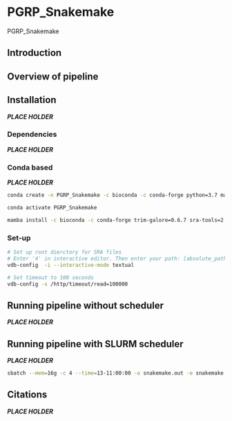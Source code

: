 # PGRP_Snakemake
PGRP_Snakemake

## Introduction

## Overview of pipeline





## Installation
***PLACE HOLDER***

### Dependencies
***PLACE HOLDER***

### Conda based
***PLACE HOLDER***
```bash
conda create -n PGRP_Snakemake -c bioconda -c conda-forge python=3.7 mamba

conda activate PGRP_Snakemake

mamba install -c bioconda -c conda-forge trim-galore=0.6.7 sra-tools=2.11.0 STAR htseq=1.99.2  bioconductor-rsubread multiqc=1.11 snakemake=6.15.0 parallel-fastq-dump=0.6.7 bioconductor-tximport samtools=1.14 r-ggplot2 trinity=2.13.2 hisat2  bioconductor-qvalue

```
### Set-up
```bash
# Set up root dierctory for SRA files
# Enter '4' in interactive editor. Then enter your path: [absolute_path]/PGRP_Snakemake/output
vdb-config  -i --interactive-mode textual

# Set timeout to 100 seconds
vdb-config -s /http/timeout/read=100000
```
## Running pipeline without scheduler
***PLACE HOLDER***

## Running pipeline with SLURM scheduler
***PLACE HOLDER***
```bash
sbatch --mem=16g -c 4 --time=13-11:00:00 -o snakemake.out -e snakemake.err --wrap="./run.sh"
```

## Citations
***PLACE HOLDER***
